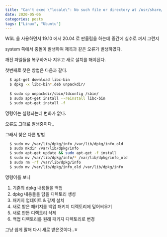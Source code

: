 ```yaml
---
title: "Can't exec \"locale\": No such file or directory at /usr/share/perl5/Debconf/Encoding.pm"
date: 2020-05-06
categories: posts
tags: ["Linux", "Ubuntu"]
---
```

WSL 을 사용하면서 19.10 에서 20.04 로 판올림을 하는데 중간에 실수로 꺼서 그런지

system 쪽에서 충돌이 발생하여 제목과 같은 오류가 발생하였다.

깨진 파일들을 복구하거나 지우고 새로 설치를 해야된다.

첫번째로 찾은 방법은 다음과 같다.

```sh
  $ apt-get download libc-bin
  $ dpkg -x libc-bin*.deb unpackdir/
  
  $ sudo cp unpackdir/sbin/ldconfig /sbin/
  $ sudo apt-get install --reinstall libc-bin
  $ sudo apt-get install -f
```

명령어는 실행되는데 변화가 없다.

오류도 그대로 발생중이다..

그래서 찾은 다른 방법

```sh
  $ sudo mv /var/lib/dpkg/info /var/lib/dpkg/info_old 　　　　
  $ sudo mkdir /var/lib/dpkg/info 　　　　　　　　　　　　
  $ sudo apt-get update && sudo apt-get -f install
  $ sudo mv /var/lib/dpkg/info/* /var/lib/dpkg/info_old 　　　
  $ sudo rm -rf /var/lib/dpkg/info 　　　　　　　　　　　　
  $ sudo mv /var/lib/dpkg/info_old /var/lib/dpkg/info 　
```

명령어를 보니

1. 기존의 dpkg 내용들을 백업
2. dpkg 내용들을 담을 디렉토리 생성
3. 패키지 업데이트 & 강제 설치
4. 새로 받은 패키지를 백업 패키지 디렉토리에 덮어씌우기
5. 새로 만든 디렉토리 삭제
6. 백업 디렉토리를 원래 패키지 디렉토리로 변경

그냥 쉽게 말해 다시 새로 받은것이다..ㅎ